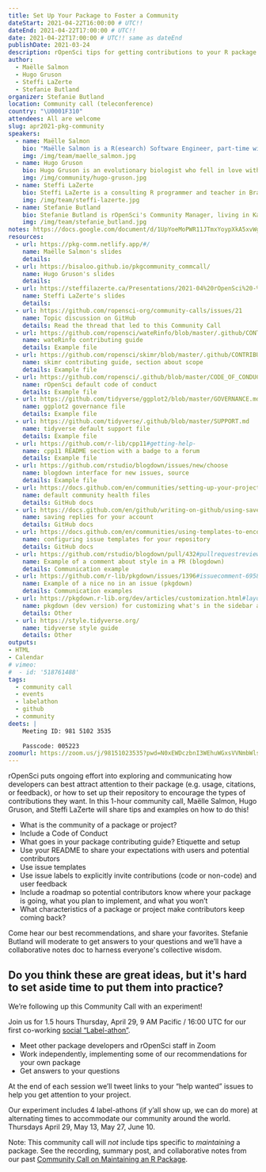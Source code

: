 ```yaml
---
title: Set Up Your Package to Foster a Community
dateStart: 2021-04-22T16:00:00 # UTC!!
dateEnd: 2021-04-22T17:00:00 # UTC!!
date: 2021-04-22T17:00:00 # UTC!! same as dateEnd
publishDate: 2021-03-24
description: rOpenSci tips for getting contributions to your R package
author:
  - Maëlle Salmon
  - Hugo Gruson
  - Steffi LaZerte
  - Stefanie Butland
organizer: Stefanie Butland
location: Community call (teleconference)
country: "\U0001F310"
attendees: All are welcome
slug: apr2021-pkg-community
speakers:  
  - name: Maëlle Salmon
    bio: "Maëlle Salmon is a R(esearch) Software Engineer, part-time with rOpenSci where she, among other things, maintains the guide [rOpenSci Packages: Development, Maintenance, and Peer Review](https://devguide.ropensci.org/). She also created the [R-hub blog](https://blog.r-hub.io) and co-wrote the book [HTTP testing in R](https://books.ropensci.org/http-testing) with [Scott Chamberlain](/author/scott-chamberlain). She lives in Nancy, France. Maëlle on [GitHub](https://github.com/maelle), [Twitter](https://twitter.com/ma_salmon), [Website](https://masalmon.eu/), [rOpenSci](/author/maëlle-salmon/)."
    img: /img/team/maelle_salmon.jpg
  - name: Hugo Gruson
    bio: Hugo Gruson is an evolutionary biologist who fell in love with R and R package development during his PhD. After this, he moved to a Research Software Engineer job in Montpellier, France, to work full time on building tools for research in epidemiology. Hugo on [GitHub](https://github.com/Bisaloo), [Twitter](https://twitter.com/grusonh), [Website](https://www.normalesup.org/~hgruson/), [rOpenSci](/author/hugo-gruson/).
    img: /img/community/hugo-gruson.jpg
  - name: Steffi LaZerte
    bio: Steffi LaZerte is a consulting R programmer and teacher in Brandon, Canada, and part-time Community Assistant for rOpenSci. She co-authored the [rOpenSci Community Contributing Guide](https://contributing.ropensci.org/) with Stefanie Butland. Though her background is in Behavioral Ecology, her love of R drew her away from academia and into a career facilitating science with R. Steffi on [GitHub](https://github.com/steffilazerte), [Twitter](https://twitter.com/steffilazerte), [Website](https://steffilazerte.ca/), [rOpenSci](/author/steffi-lazerte/).
    img: /img/team/steffi-lazerte.jpg
  - name: Stefanie Butland
    bio: Stefanie Butland is rOpenSci's Community Manager, living in Kamloops, Canada. She created the [rOpenSci Community Contributing Guide](https://contributing.ropensci.org/), co-authored with Steffi LaZerte, that helps people match their motivations and skills to different ways to make code and non-code contributions. Stefanie on [GitHub](https://github.com/stefaniebutland), [Twitter](https://twitter.com/StefanieButland), [Website](https://stefaniebutland.netlify.app/), [rOpenSci](/author/stefanie-butland/).
    img: /img/team/stefanie_butland.jpg    
notes: https://docs.google.com/document/d/1UpYoeMoPWR11JTmxYoypXkA5xvWgV-e4aXCy6pd-Ri8/
resources:
  - url: https://pkg-comm.netlify.app/#/
    name: Maëlle Salmon's slides
    details:
  - url: https://bisaloo.github.io/pkgcommunity_commcall/
    name: Hugo Gruson's slides
    details:
  - url: https://steffilazerte.ca/Presentations/2021-04%20rOpenSci%20-%20Community/2021-04_rOpenSci_community.html
    name: Steffi LaZerte's slides
    details:
  - url: https://github.com/ropensci-org/community-calls/issues/21
    name: Topic discussion on GitHub
    details: Read the thread that led to this Community Call
  - url: https://github.com/ropensci/wateRinfo/blob/master/.github/CONTRIBUTING.md
    name: wateRinfo contributing guide
    details: Example file
  - url: https://github.com/ropensci/skimr/blob/master/.github/CONTRIBUTING.md#understanding-the-scope-of-skimr
    name: skimr contributing guide, section about scope
    details: Example file
  - url: https://github.com/ropensci/.github/blob/master/CODE_OF_CONDUCT.md
    name: rOpenSci default code of conduct
    details: Example file
  - url: https://github.com/tidyverse/ggplot2/blob/master/GOVERNANCE.md
    name: ggplot2 governance file
    details: Example file
  - url: https://github.com/tidyverse/.github/blob/master/SUPPORT.md
    name: tidyverse default support file
    details: Example file
  - url: https://github.com/r-lib/cpp11#getting-help-
    name: cpp11 README section with a badge to a forum
    details: Example file   
  - url: https://github.com/rstudio/blogdown/issues/new/choose
    name: blogdown interface for new issues, source
    details: Example file  
  - url: https://docs.github.com/en/communities/setting-up-your-project-for-healthy-contributions/creating-a-default-community-health-file
    name: default community health files
    details: GitHub docs
  - url: https://docs.github.com/en/github/writing-on-github/using-saved-replies
    name: saving replies for your account
    details: GitHub docs
  - url: https://docs.github.com/en/communities/using-templates-to-encourage-useful-issues-and-pull-requests/configuring-issue-templates-for-your-repository
    name: configuring issue templates for your repository
    details: GitHub docs    
  - url: https://github.com/rstudio/blogdown/pull/432#pullrequestreview-368391904
    name: Example of a comment about style in a PR (blogdown)
    details: Communication example
  - url: https://github.com/r-lib/pkgdown/issues/1396#issuecomment-695848545
    name: Example of a nice no in an issue (pkgdown)
    details: Communication examples
  - url: https://pkgdown.r-lib.org/dev/articles/customization.html#layout
    name: pkgdown (dev version) for customizing what's in the sidebar and footer
    details: Other
  - url: https://style.tidyverse.org/
    name: tidyverse style guide
    details: Other
outputs:
- HTML
- Calendar 
# vimeo:
#  - id: '518761488'
tags:
  - community call
  - events
  - labelathon
  - github
  - community
deets: |
    Meeting ID: 981 5102 3535
    
    Passcode: 005223
zoomurl: https://zoom.us/j/98151023535?pwd=N0xEWDczbnI3WEhuWGxsVVNmbWlsUT09
---
```


rOpenSci puts ongoing effort into exploring and communicating how developers can best attract attention to their package (e.g. usage, citations, or feedback), or how to set up their repository to encourage the types of contributions they want. In this 1-hour community call, Maëlle Salmon, Hugo Gruson, and Steffi LaZerte will share tips and examples on how to do this! 

- What is the community of a package or project? 
- Include a Code of Conduct 
- What goes in your package contributing guide? Etiquette and setup
- Use your README to share your expectations with users and potential contributors
- Use issue templates
- Use issue labels to explicitly invite contributions (code or non-code) and user feedback
- Include a roadmap so potential contributors know where your package is going, what you plan to implement, and what you won’t
- What characteristics of a package or project make contributors keep coming back?

Come hear our best recommendations, and share your favorites. Stefanie Butland will moderate to get answers to your questions and we’ll have a collaborative notes doc to harness everyone's collective wisdom.

## Do you think these are great ideas, but it's hard to set aside time to put them into practice?

We’re following up this Community Call with an experiment! 

Join us for 1.5 hours Thursday, April 29, 9 AM Pacific / 16:00 UTC for our first co-working [social “Label-athon”](/events/labelathon01/).

- Meet other package developers and rOpenSci staff in Zoom
- Work independently, implementing some of our recommendations for your own package
- Get answers to your questions 

At the end of each session we’ll tweet links to your “help wanted” issues to help you get attention to your project. 

Our experiment includes 4 label-athons (if y’all show up, we can do more) at alternating times to accommodate our community around the world. Thursdays April 29, May 13, May 27, June 10. 

Note: This community call will *not* include tips specific to *maintaining* a package. See the recording, summary post, and collaborative notes from our past [Community Call on Maintaining an R Package](/commcalls/2020-03-18/).
